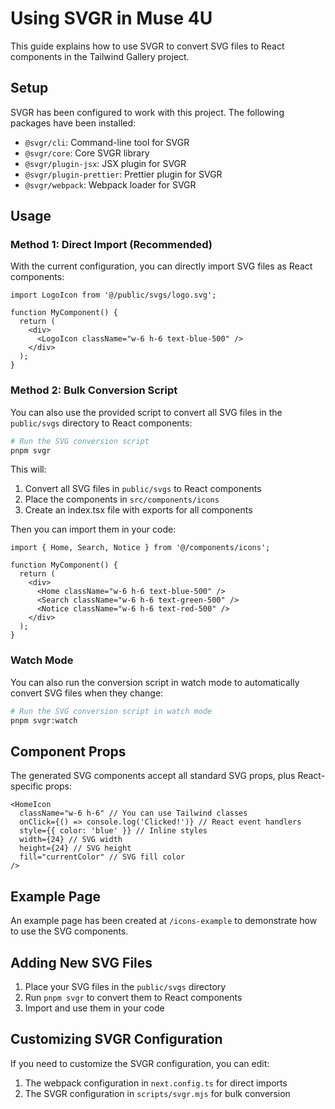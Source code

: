 # Using SVGR in Muse 4U

This guide explains how to use SVGR to convert SVG files to React components in the Tailwind Gallery project.

## Setup

SVGR has been configured to work with this project. The following packages have been installed:

- `@svgr/cli`: Command-line tool for SVGR
- `@svgr/core`: Core SVGR library
- `@svgr/plugin-jsx`: JSX plugin for SVGR
- `@svgr/plugin-prettier`: Prettier plugin for SVGR
- `@svgr/webpack`: Webpack loader for SVGR

## Usage

### Method 1: Direct Import (Recommended)

With the current configuration, you can directly import SVG files as React components:

```tsx
import LogoIcon from '@/public/svgs/logo.svg';

function MyComponent() {
  return (
    <div>
      <LogoIcon className="w-6 h-6 text-blue-500" />
    </div>
  );
}
```

### Method 2: Bulk Conversion Script

You can also use the provided script to convert all SVG files in the `public/svgs` directory to React components:

```bash
# Run the SVG conversion script
pnpm svgr
```

This will:
1. Convert all SVG files in `public/svgs` to React components
2. Place the components in `src/components/icons`
3. Create an index.tsx file with exports for all components

Then you can import them in your code:

```tsx
import { Home, Search, Notice } from '@/components/icons';

function MyComponent() {
  return (
    <div>
      <Home className="w-6 h-6 text-blue-500" />
      <Search className="w-6 h-6 text-green-500" />
      <Notice className="w-6 h-6 text-red-500" />
    </div>
  );
}
```

### Watch Mode

You can also run the conversion script in watch mode to automatically convert SVG files when they change:

```bash
# Run the SVG conversion script in watch mode
pnpm svgr:watch
```

## Component Props

The generated SVG components accept all standard SVG props, plus React-specific props:

```tsx
<HomeIcon 
  className="w-6 h-6" // You can use Tailwind classes
  onClick={() => console.log('Clicked!')} // React event handlers
  style={{ color: 'blue' }} // Inline styles
  width={24} // SVG width
  height={24} // SVG height
  fill="currentColor" // SVG fill color
/>
```

## Example Page

An example page has been created at `/icons-example` to demonstrate how to use the SVG components.

## Adding New SVG Files

1. Place your SVG files in the `public/svgs` directory
2. Run `pnpm svgr` to convert them to React components
3. Import and use them in your code

## Customizing SVGR Configuration

If you need to customize the SVGR configuration, you can edit:

1. The webpack configuration in `next.config.ts` for direct imports
2. The SVGR configuration in `scripts/svgr.mjs` for bulk conversion
